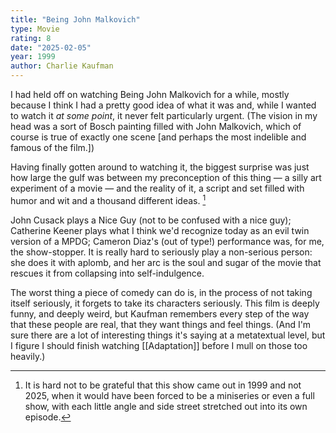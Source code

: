 ```yaml
---
title: "Being John Malkovich"
type: Movie
rating: 8
date: "2025-02-05"
year: 1999
author: Charlie Kaufman
---
```


I had held off on watching Being John Malkovich for a while, mostly because I think I had a pretty good idea of what it was and, while I wanted to watch it _at some point_, it never felt particularly urgent. (The vision in my head was a sort of Bosch painting filled with John Malkovich, which of course is true of exactly one scene [and perhaps the most indelible and famous of the film.])

Having finally gotten around to watching it, the biggest surprise was just how large the gulf was between my preconception of this thing — a silly art experiment of a movie — and the reality of it, a script and set filled with humor and wit and a thousand different ideas. [^1]

John Cusack plays a Nice Guy (not to be confused with a nice guy); Catherine Keener plays what I think we'd recognize today as an evil twin version of a MPDG; Cameron Diaz's (out of type!) performance was, for me, the show-stopper. It is really hard to seriously play a non-serious person: she does it with aplomb, and her arc is the soul and sugar of the movie that rescues it from collapsing into self-indulgence.

The worst thing a piece of comedy can do is, in the process of not taking itself seriously, it forgets to take its characters seriously. This film is deeply funny, and deeply weird, but Kaufman remembers every step of the way that these people are real, that they want things and feel things. (And I'm sure there are a lot of interesting things it's saying at a metatextual level, but I figure I should finish watching [[Adaptation]] before I mull on those too heavily.)

[^1]: It is hard not to be grateful that this show came out in 1999 and not 2025, when it would have been forced to be a miniseries or even a full show, with each little angle and side street stretched out into its own episode.
